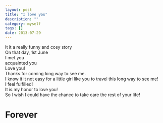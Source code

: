 ```yaml
---
layout: post
title: "I love you"
description: ""
category: myself
tags: []
date: 2013-07-29
---
```

It it a really funny and cosy story  
On that day, 1st June  
I met you  
acquainted you  
Love you!  
Thanks for coming long way to see me.  
I know it it not easy for a little girl like you to travel this long way to see me!  
I feel fulfilled!  
It is my honor to love you!  
So I wish I could have the chance to take care the rest of your life!  

# Forever  
